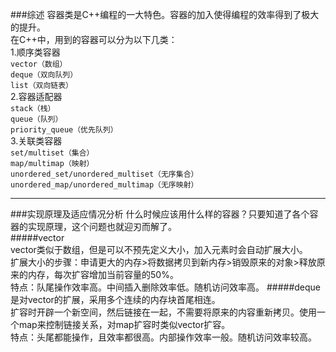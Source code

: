 ###综述
容器类是C++编程的一大特色。容器的加入使得编程的效率得到了极大的提升。  
在C++中，用到的容器可以分为以下几类：  
1.顺序类容器  
`vector（数组）`  
`deque（双向队列）`  
`list（双向链表）`  
2.容器适配器  
`stack（栈）`  
`queue（队列）`  
`priority_queue（优先队列）`  
3.关联类容器  
`set/multiset（集合）`  
`map/multimap（映射）`  
`unordered_set/unordered_multiset（无序集合）`  
`unordered_map/unordered_multimap（无序映射）`  

----

###实现原理及适应情况分析
什么时候应该用什么样的容器？只要知道了各个容器的实现原理，这个问题也就迎刃而解了。  
#####vector  
vector类似于数组，但是可以不预先定义大小，加入元素时会自动扩展大小。  
扩展大小的步骤：申请更大的内存>将数据拷贝到新内存>销毁原来的对象>释放原来的内存，每次扩容增加当前容量的50%。  
特点：队尾操作效率高。中间插入删除效率低。随机访问效率高。
#####deque
是对vector的扩展，采用多个连续的内存块首尾相连。  
扩容时开辟一个新空间，然后链接在一起，不需要将原来的内容重新拷贝。使用一个map来控制链接关系，对map扩容时类似vector扩容。  
特点：头尾都能操作，且效率都很高。内部操作效率一般。随机访问效率较高。

